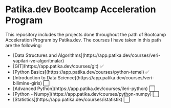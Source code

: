 # Patika.dev Bootcamp Acceleration Program
This repository includes the projects done throughout the path of Bootcamp Acceleration Program by Patika.dev. The courses I have taken in this path are the following:

<ul>
  <li>[Data Structures and Algorithms](https://app.patika.dev/courses/veri-yapilari-ve-algoritmalar)</li> 
  <li>[GIT](https://app.patika.dev/courses/git) ✅</li> 
  <li>[Python Basics](https://app.patika.dev/courses/python-temel) ✅</li>
  <li>[Introduction to Data Science](https://app.patika.dev/courses/veri-bilimine-giris) ⬜</li>
  <li>[Advanced Python](https://app.patika.dev/courses/ileri-python) ⬜</li>
  <li>[Python - Numpy](https://app.patika.dev/courses/python-numpy) ⬜</li>
  <li>[Statistics](https://app.patika.dev/courses/istatistik) ⬜</li>
</ul> 
